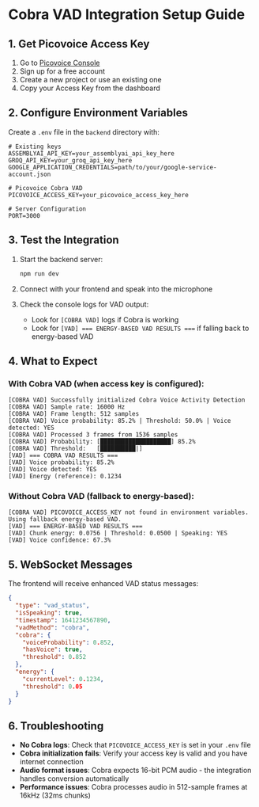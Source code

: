 # Cobra VAD Integration Setup Guide

## 1. Get Picovoice Access Key

1. Go to [Picovoice Console](https://console.picovoice.ai/)
2. Sign up for a free account
3. Create a new project or use an existing one
4. Copy your Access Key from the dashboard

## 2. Configure Environment Variables

Create a `.env` file in the `backend` directory with:

```env
# Existing keys
ASSEMBLYAI_API_KEY=your_assemblyai_api_key_here
GROQ_API_KEY=your_groq_api_key_here
GOOGLE_APPLICATION_CREDENTIALS=path/to/your/google-service-account.json

# Picovoice Cobra VAD
PICOVOICE_ACCESS_KEY=your_picovoice_access_key_here

# Server Configuration
PORT=3000
```

## 3. Test the Integration

1. Start the backend server:
   ```bash
   npm run dev
   ```

2. Connect with your frontend and speak into the microphone

3. Check the console logs for VAD output:
   - Look for `[COBRA VAD]` logs if Cobra is working
   - Look for `[VAD] === ENERGY-BASED VAD RESULTS ===` if falling back to energy-based VAD

## 4. What to Expect

### With Cobra VAD (when access key is configured):
```
[COBRA VAD] Successfully initialized Cobra Voice Activity Detection
[COBRA VAD] Sample rate: 16000 Hz
[COBRA VAD] Frame length: 512 samples
[COBRA VAD] Voice probability: 85.2% | Threshold: 50.0% | Voice detected: YES
[COBRA VAD] Processed 3 frames from 1536 samples
[COBRA VAD] Probability: [████████████████████] 85.2%
[COBRA VAD] Threshold:   [██████████|]
[VAD] === COBRA VAD RESULTS ===
[VAD] Voice probability: 85.2%
[VAD] Voice detected: YES
[VAD] Energy (reference): 0.1234
```

### Without Cobra VAD (fallback to energy-based):
```
[COBRA VAD] PICOVOICE_ACCESS_KEY not found in environment variables. Using fallback energy-based VAD.
[VAD] === ENERGY-BASED VAD RESULTS ===
[VAD] Chunk energy: 0.0756 | Threshold: 0.0500 | Speaking: YES
[VAD] Voice confidence: 67.3%
```

## 5. WebSocket Messages

The frontend will receive enhanced VAD status messages:

```json
{
  "type": "vad_status",
  "isSpeaking": true,
  "timestamp": 1641234567890,
  "vadMethod": "cobra",
  "cobra": {
    "voiceProbability": 0.852,
    "hasVoice": true,
    "threshold": 0.852
  },
  "energy": {
    "currentLevel": 0.1234,
    "threshold": 0.05
  }
}
```

## 6. Troubleshooting

- **No Cobra logs**: Check that `PICOVOICE_ACCESS_KEY` is set in your `.env` file
- **Cobra initialization fails**: Verify your access key is valid and you have internet connection
- **Audio format issues**: Cobra expects 16-bit PCM audio - the integration handles conversion automatically
- **Performance issues**: Cobra processes audio in 512-sample frames at 16kHz (32ms chunks) 